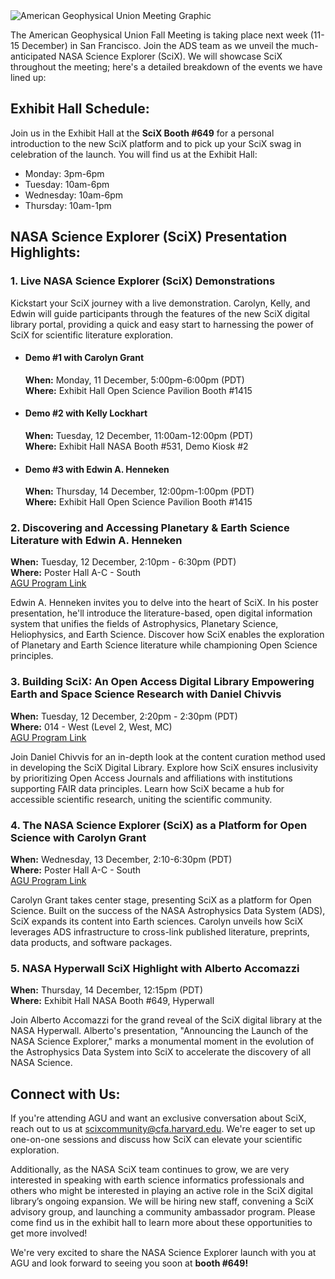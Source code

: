 
<img class="img-thumbnail" src="{{ site.baseurl }}/blog/images/blog_2023-12-06_AGUHeader.png" alt="American Geophysical Union Meeting Graphic"/>

The American Geophysical Union Fall Meeting is taking place next week (11-15 December) in San Francisco. Join the ADS team as we unveil the much-anticipated NASA Science Explorer (SciX). We will showcase SciX throughout the meeting; here's a detailed breakdown of the events we have lined up:

## Exhibit Hall Schedule:

Join us in the Exhibit Hall at the **SciX Booth #649** for a personal introduction to the new SciX platform and to pick up your SciX swag in celebration of the launch. You will find us at the Exhibit Hall:

* Monday: 3pm-6pm
* Tuesday: 10am-6pm
* Wednesday: 10am-6pm
* Thursday: 10am-1pm

## NASA Science Explorer (SciX) Presentation Highlights:

### 1. Live NASA Science Explorer (SciX) Demonstrations

Kickstart your SciX journey with a live demonstration. Carolyn, Kelly, and Edwin will guide participants through the features of the new SciX digital library portal, providing a quick and easy start to harnessing the power of SciX for scientific literature exploration.

* #### Demo #1 with Carolyn Grant
  **When:** Monday, 11 December, 5:00pm-6:00pm (PDT)
  <br>**Where:** Exhibit Hall Open Science Pavilion Booth #1415

* #### Demo #2 with Kelly Lockhart
  **When:** Tuesday, 12 December, 11:00am-12:00pm (PDT)
  <br>**Where:** Exhibit Hall NASA Booth #531, Demo Kiosk #2

* #### Demo #3 with Edwin A. Henneken
  **When:** Thursday, 14 December, 12:00pm-1:00pm (PDT)
  <br>**Where:** Exhibit Hall Open Science Pavilion Booth #1415

### 2. Discovering and Accessing Planetary & Earth Science Literature with Edwin A. Henneken
  **When:** Tuesday, 12 December, 2:10pm - 6:30pm (PDT)
  <br>**Where:** Poster Hall A-C - South
  <br>[AGU Program Link](https://agu.confex.com/agu/fm23/meetingapp.cgi/Paper/1290903)

Edwin A. Henneken invites you to delve into the heart of SciX. In his poster presentation, he'll introduce the literature-based, open digital information system that unifies the fields of Astrophysics, Planetary Science, Heliophysics, and Earth Science. Discover how SciX enables the exploration of Planetary and Earth Science literature while championing Open Science principles.

### 3. Building SciX: An Open Access Digital Library Empowering Earth and Space Science Research with Daniel Chivvis

**When:** Tuesday, 12 December, 2:20pm - 2:30pm (PDT)
<br>**Where:** 014 - West (Level 2, West, MC)
<br>[AGU Program Link](https://agu.confex.com/agu/fm23/meetingapp.cgi/Paper/1400075)

Join Daniel Chivvis for an in-depth look at the content curation method used in developing the SciX Digital Library. Explore how SciX ensures inclusivity by prioritizing Open Access Journals and affiliations with institutions supporting FAIR data principles. Learn how SciX became a hub for accessible scientific research, uniting the scientific community.

### 4. The NASA Science Explorer (SciX) as a Platform for Open Science with Carolyn Grant

**When:** Wednesday, 13 December, 2:10-6:30pm (PDT)
<br>**Where:** Poster Hall A-C - South
<br>[AGU Program Link](https://agu.confex.com/agu/fm23/meetingapp.cgi/Paper/1398709)

Carolyn Grant takes center stage, presenting SciX as a platform for Open Science. Built on the success of the NASA Astrophysics Data System (ADS), SciX expands its content into Earth sciences. Carolyn unveils how SciX leverages ADS infrastructure to cross-link published literature, preprints, data products, and software packages.

### 5. NASA Hyperwall SciX Highlight with Alberto Accomazzi
**When:** Thursday, 14 December, 12:15pm (PDT)
<br>**Where:** Exhibit Hall NASA Booth #649, Hyperwall

Join Alberto Accomazzi for the grand reveal of the SciX digital library at the NASA Hyperwall. Alberto's presentation, "Announcing the Launch of the NASA Science Explorer," marks a monumental moment in the evolution of the Astrophysics Data System into SciX to accelerate the discovery of all NASA Science.

## Connect with Us:

If you're attending AGU and want an exclusive conversation about SciX, reach out to us at [scixcommunity@cfa.harvard.edu](mailto:scixcommunity@cfa.harvard.edu). We're eager to set up one-on-one sessions and discuss how SciX can elevate your scientific exploration.

Additionally, as the NASA SciX team continues to grow, we are very interested in speaking with earth science informatics professionals and others who might be interested in playing an active role in the SciX digital library’s ongoing expansion. We will be hiring new staff, convening a SciX advisory group, and launching a community ambassador program. Please come find us in the exhibit hall to learn more about these opportunities to get more involved!

We're very excited to share the NASA Science Explorer launch with you at AGU and look forward to seeing you soon at **booth #649!**
